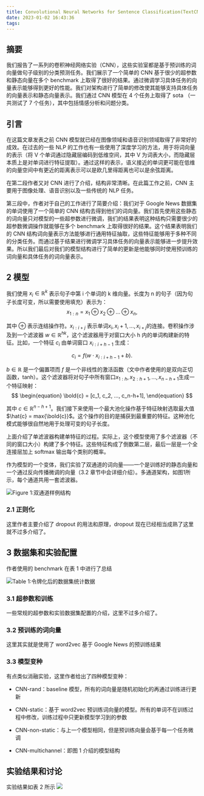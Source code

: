 ```yaml
---
title: Convolutional Neural Networks for Sentence Classification(TextCNN)
date: 2023-01-02 16:43:36
tags:
---
```


## 摘要

我们报告了一系列的卷积神经网络实验（CNN），这些实验室都是基于预训练的词向量做句子级别的分类预测任务。我们展示了一个简单的 CNN 基于很少的超参数和静态向量在多个 benchmark 上取得了很好的结果。通过微调学习具体任务的向量表示能够得到更好的性能。我们对架构进行了简单的修改使其能够支持具体任务的向量表示和静态向量表示。我们通过 CNN 模型在 4 个任务上取得了 sota （一共测试了 7 个任务），其中包括情感分析和问题分类。

<!--more-->

## 引言

在这篇文章发表之前 CNN 模型就已经在图像领域和语音识别领域取得了非常好的成效。在过去的一些 NLP 的工作也有一些使用了深度学习的方法，用于将词向量的表示（将 V 个单词通过隐藏层编码到低维空间，其中 V 为词表大小，而隐藏层本质上是对单词进行特征提取）。通过这样的表示，语义接近的单词更可能在低维的向量空间中有更近的距离表示可以是欧几里得距离也可以是余弦距离。

在第二段作者又对 CNN 进行了介绍，结构非常清晰。在此篇工作之前，CNN 主要用于图像处理、语音识别以及一些传统的 NLP 任务。

第三段中，作者对于自己的工作进行了简要介绍：我们对于 Google News 数据集的单词使用了一个简单的 CNN 结构去得到他们的词向量。我们首先使用这些静态的词向量只对模型的一些超参数进行微调，我们的结果表明这种结构只需要很少的超参数微调操作就能够在多个 benchmark 上取得很好的结果。这个结果表明我们的 CNN 结构词向量表示方法能够进行通用特征抽取，这些特征能够用于多种不同的分类任务。而通过基于结果进行微调学习具体任务的向量表示能够进一步提升效果。所以我们最后对我们的模型结构进行了简单的更新是他能够同时使用预训练的词向量和具体任务的词向量表示。

## 2 模型

我们使用 $x_i\in \mathbb{R}^k$ 表示句子中第 i 个单词的 k 维向量。长度为 n 的句子（因为句子长度可变，所以需要使用填充）表示为：
$$
\begin{equation}
x_{1:n} = x_1 \oplus x_2 \oplus ... \oplus x_n,
\end{equation}
$$

其中 $\oplus$ 表示连结操作符。$x_{i:i+j}$ 表示单词$x_i, x_i+1, ..., x_{i+j}$的连接。卷积操作涉及到一个滤波器 $w \in \mathbb{R}^{hk}$，这个滤波器用于对窗口大小 h 内的单词构建新的特征。比如，一个特征 $c_i$ 由单词窗口 $x_{i:i+h-1}$ 生成：

$$
\begin{equation}
c_i = f(w \cdot x_{i:i+h-1} + b).
\end{equation}
$$

$b \in \mathbb{R}$ 是一个偏置项而 $f$ 是一个非线性的激活函数（文中作者使用的是双向正切函数，tanh）。这个滤波器将对句子中所有窗口${x_{1:h}, x_{2:h+1}, ..., x_{n-h+1}}$生成一个特征映射：
$$
\begin{equation}
\bold{c} = [c_1, c_2, ..., c_n-h+1],
\end{equation}
$$

其中 $c \in \mathbb{R}^{n-h+1}$。我们接下来使用一个最大池化操作基于特征映射选取最大值 $\hat{c} = max{\bold{c}}$。这个操作的目的是捕获到最重要的特征。这种池化模式能够很自然地用于处理可变的句子长度。

上面介绍了单滤波器构建单特征的过程。实际上，这个模型使用了多个滤波器（不同的窗口大小）构建了多个特征。这些特征构成了倒数第二层，最后一层是一个全连接层加上 softmax 输出每个类别的概率。

作为模型的一个变体，我们实验了双通道的词向量——一个是训练好的静态向量和一个通过反向传播微调的向量（3.2 章节中会详细介绍）。多通道架构，如图1所示，每个通道共用一套滤波器。

![Figure 1:双通道样例结构](/images/TextCNN/fig1.png)

### 2.1 正则化

这里作者主要介绍了 dropout 的用法和原理，dropout 现在已经相当成熟了这里就不过多介绍了。

## 3 数据集和实验配置

作者使用的 benchmark 在表 1 中进行了总结

![Table 1:令牌化后的数据集统计数据](/images/TextCNN/table1.png)

### 3.1 超参数和训练

一些常规的超参数和实验数据集配置的介绍，这里不过多介绍了。

### 3.2 预训练的词向量

这里其实就是使用了 word2vec 基于 Google News 的预训练结果

### 3.3 模型变种

有点类似消融实验，这里作者给出了四种模型变种：

- CNN-rand：baseline 模型，所有的词向量是随机初始化的再通过训练进行更新

- CNN-static：基于 word2vec 预训练词向量的模型。所有的单词不在训练过程中修改，训练过程中只更新模型学习到的参数

- CNN-non-static：与上一个模型相同，但是预训练向量会基于每一个任务微调

- CNN-multichannel：即图 1 介绍的模型结构

## 实验结果和讨论

实验结果如表 2 所示
![](/images/TextCNN/table1.png)


